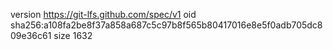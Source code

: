 version https://git-lfs.github.com/spec/v1
oid sha256:a108fa2be8f37a858a687c5c97b8f565b80417016e8e5f0adb705dc809e36c61
size 1632
